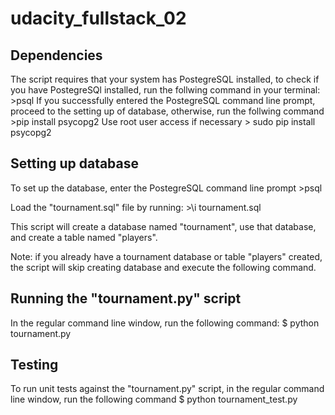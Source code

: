 # udacity_fullstack_02

## Dependencies
The script requires that your system has PostegreSQL installed,
to check if you have PostegreSQl installed, run the follwing command
in your terminal:
    >psql
If you successfully entered the PostegreSQL command line prompt, proceed
to the setting up of database, otherwise, run the follwing command
    >pip install psycopg2
Use root user access if necessary
    > sudo pip install psycopg2



## Setting up database
To set up the database, enter the PostegreSQL command line prompt
    >psql

Load the "tournament.sql" file by running:
    >\i tournament.sql

This script will create a database named "tournament", use that database,
and create a table named "players".

Note: if you already have a tournament database or table "players" created, the script
will skip creating database and execute the following command.


## Running the "tournament.py" script
In the regular command line window, run the following command:
    $ python tournament.py


## Testing
To run unit tests against the "tournament.py" script, in the regular command
line window, run the following command
    $ python tournament_test.py

